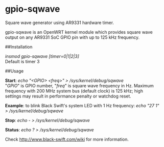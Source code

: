 # gpio-sqwave
Square wave generator using AR9331 hardware timer.

gpio-sqwave is an OpenWRT kernel module which provides square wave output on any AR9331 SoC GPIO pin with up to 125 kHz frequency.

##Installation

*insmod gpio-sqwave [timer=0|1|2|3]*<br />
Default is timer 3

##Usage

**Start**: *echo "&lt;GPIO&gt; &lt;freq&gt;" > /sys/kernel/debug/sqwave*<br />
"*GPIO*" is GPIO number, "*freq*" is square wave frequency in Hz. Maximum frequency with 200 MHz system bus (default clock) is 125 kHz; high settings may result in performance penalty or watchdog reset.

**Example**: to blink Black Swift's system LED with 1 Hz frequency: *echo "27 1" > /sys/kernel/debug/sqwave*

**Stop**: *echo - > /sys/kernel/debug/sqwave*

**Status**: *echo ? > /sys/kernel/debug/sqwave*

Check http://www.black-swift.com/wiki for more information.
